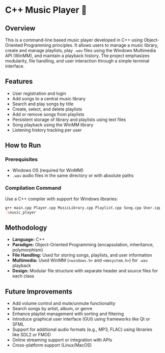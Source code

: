 # C++ Music Player 🎵

## Overview

This is a command-line based music player developed in C++ using Object-Oriented Programming principles. It allows users to manage a music library, create and manage playlists, play `.wav` files using the Windows Multimedia API (WinMM), and maintain a playback history. The project emphasizes modularity, file handling, and user interaction through a simple terminal interface.

## Features

- User registration and login
- Add songs to a central music library
- Search and play songs by title
- Create, select, and delete playlists
- Add or remove songs from playlists
- Persistent storage of library and playlists using text files
- Song playback using the WinMM library
- Listening history tracking per user
## How to Run

### Prerequisites

- Windows OS (required for WinMM)
- `.wav` audio files in the same directory or with absolute paths

### Compilation Command

Use a C++ compiler with support for Windows libraries:

```bash
g++ main.cpp Player.cpp MusicLibrary.cpp Playlist.cpp Song.cpp User.cpp -o music_player -lwinmm
.\music_player
```

## Methodology

- **Language:** C++
- **Paradigm:** Object-Oriented Programming (encapsulation, inheritance, polymorphism)
- **File Handling:** Used for storing songs, playlists, and user information
- **Multimedia:** Used WinMM (`<windows.h>` and `<mmsystem.h>`) for `.wav` playback
- **Design:** Modular file structure with separate header and source files for each class

## Future Improvements

- Add volume control and mute/unmute functionality
- Search songs by artist, album, or genre
- Enhance playlist management with sorting and filtering
- Introduce graphical user interface (GUI) using frameworks like Qt or SFML
- Support for additional audio formats (e.g., MP3, FLAC) using libraries like SDL2 or FMOD
- Online streaming support or integration with APIs
- Cross-platform support (Linux/MacOS)





